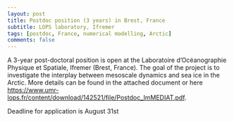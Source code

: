```yaml
---
layout: post
title: Postdoc position (3 years) in Brest, France
subtitle: LOPS laboratory, Ifremer
tags: [postdoc, France, numerical modelling, Arctic]
comments: false
---
```

A 3-year post-doctoral position is open at the Laboratoire d’Océanographie Physique et Spatiale, Ifremer (Brest, France). The goal of the project is to investigate the interplay between mesoscale dynamics and sea ice in the Arctic. More details can be found in the attached document or here <https://www.umr-lops.fr/content/download/142521/file/Postdoc_ImMEDIAT.pdf>.

Deadline for application is August 31st
